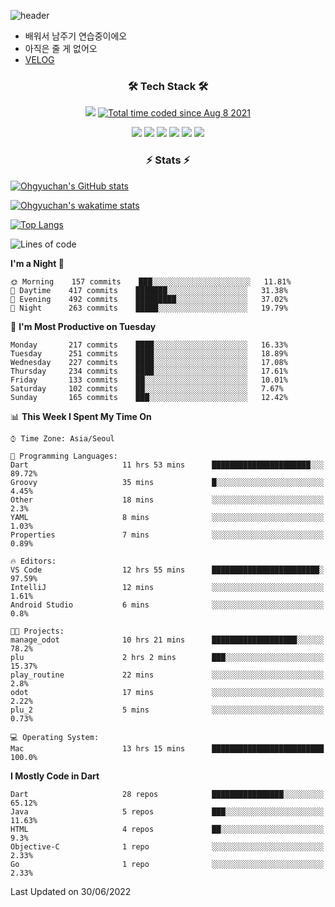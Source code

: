 <!--
**Ohgyuchan/Ohgyuchan** is a ✨ _special_ ✨ repository because its `README.md` (this file) appears on your GitHub profile.

Here are some ideas to get you started:

- 🔭 I’m currently working on ...
- 🌱 I’m currently learning ...
- 👯 I’m looking to collaborate on ...
- 🤔 I’m looking for help with ...
- 💬 Ask me about ...
- 📫 How to reach me: ...
- 😄 Pronouns: ...
- ⚡ Fun fact: ...
-->
![header](https://capsule-render.vercel.app/api?type=soft&color=auto&height=150&section=header&text=Ohgyuchan&fontSize=80&animation=twinkling)
<!-- ### Hi there 👋 -->
  * 배워서 남주기 연습중이에오
  * 아직은 줄 게 없어오
  * [VELOG](https://velog.io/@terman)



<h3 align="center"><b>🛠 Tech Stack 🛠</b></h3>

<p align="center">
<a href="https://hits.seeyoufarm.com"><img src="https://hits.seeyoufarm.com/api/count/incr/badge.svg?url=https%3A%2F%2Fgithub.com%2FOhgyuchan&count_bg=%2379C83D&title_bg=%23555555&icon=&icon_color=%23E7E7E7&title=visitors+%F0%9F%99%8C&edge_flat=false"/></a> <a href="https://wakatime.com/@9d35e6a9-2400-4e9b-b741-9597e6de1373"><img src="https://wakatime.com/badge/user/9d35e6a9-2400-4e9b-b741-9597e6de1373.svg" alt="Total time coded since Aug 8 2021" /></a></b>


<p align="center">
<!-- <img src="https://img.shields.io/badge/HTML5-E34F26?style=flat-square&logo=HTML5&logoColor=white"/></a> &nbsp -->
<!-- <img src="https://img.shields.io/badge/CSS3-1572B6?style=flat-square&logo=CSS3&logoColor=white"/></a> &nbsp -->
<!-- <img src="https://img.shields.io/badge/JavaScript-F7DF1E?style=flat-square&logo=JavaScript&logoColor=white"/></a> &nbsp -->
<!-- <img src="https://img.shields.io/badge/Node.js-339933?style=flat-square&logo=Node.js&logoColor=white"/></a> &nbsp -->
<img src="https://img.shields.io/badge/Android-3DDC84?style=flat-square&logo=Android&logoColor=white"/></a> 
<img src="https://img.shields.io/badge/Flutter-02569B?style=flat-square&logo=Flutter&logoColor=white"></a> 
<img src="https://img.shields.io/badge/Dart-0175C2?style=flat-square&logo=Dart&logoColor=white"></a> 
<!-- <img src="https://img.shields.io/badge/R-0175C2?style=flat-square&logo=R&logoColor=white"></a> &nbsp -->
<!-- <img src="https://img.shields.io/badge/MongoDB-47A248?style=flat-square&logo=MongoDB&logoColor=white"/></a> &nbsp -->
<!-- <img src="https://img.shields.io/badge/MySQL-4479A1?style=flat-square&logo=MySQL&logoColor=white"/></a> &nbsp -->
<img src="https://img.shields.io/badge/c++-00599C?style=flat-square&logo=c%2B%2B&logoColor=white"/></a> 
<img src="https://img.shields.io/badge/github-181717?style=flat-squar&logo=github&logoColor=white"></a> 
<!-- <img src="https://img.shields.io/badge/linux-FCC624?style=flat-squar&logo=linux&logoColor=black"></a> &nbsp  -->
<img src="https://img.shields.io/badge/unity-FCC624?style=flat-squar&logo=unity&logoColor=black"></a> 
<!-- <img src="https://img.shields.io/badge/Amazon AWS-232F3E?style=flat-square&logo=Amazon%20AWS&logoColor=white"/></a> &nbsp </p> -->
</b>

<h3 align="center"><b>⚡️ Stats ⚡️</b></h3>


[![Ohgyuchan's GitHub stats](https://github-readme-stats.vercel.app/api?username=Ohgyuchan&count_private=true&include_all_commits=true&show_icons=true&theme=buefy)](https://github.com/anuraghazra/github-readme-stats)

[![Ohgyuchan's wakatime stats](https://github-readme-stats.vercel.app/api/wakatime?username=TermanOh&layout=compact&theme=buefy)](https://github.com/anuraghazra/github-readme-stats)

[![Top Langs](https://github-readme-stats.vercel.app/api/top-langs/?username=Ohgyuchan&layout=compact&exclude_repo=unity_example&theme=buefy)](https://github.com/Ohgyuchan/github-readme-stats)
  
<!--START_SECTION:waka-->
![Lines of code](https://img.shields.io/badge/From%20Hello%20World%20I%27ve%20Written-1.2%20million%20lines%20of%20code-blue)

**I'm a Night 🦉** 

```text
🌞 Morning    157 commits    ███░░░░░░░░░░░░░░░░░░░░░░   11.81% 
🌆 Daytime    417 commits    ███████░░░░░░░░░░░░░░░░░░   31.38% 
🌃 Evening    492 commits    █████████░░░░░░░░░░░░░░░░   37.02% 
🌙 Night      263 commits    █████░░░░░░░░░░░░░░░░░░░░   19.79%

```
📅 **I'm Most Productive on Tuesday** 

```text
Monday       217 commits    ████░░░░░░░░░░░░░░░░░░░░░   16.33% 
Tuesday      251 commits    ████░░░░░░░░░░░░░░░░░░░░░   18.89% 
Wednesday    227 commits    ████░░░░░░░░░░░░░░░░░░░░░   17.08% 
Thursday     234 commits    ████░░░░░░░░░░░░░░░░░░░░░   17.61% 
Friday       133 commits    ██░░░░░░░░░░░░░░░░░░░░░░░   10.01% 
Saturday     102 commits    ██░░░░░░░░░░░░░░░░░░░░░░░   7.67% 
Sunday       165 commits    ███░░░░░░░░░░░░░░░░░░░░░░   12.42%

```


📊 **This Week I Spent My Time On** 

```text
⌚︎ Time Zone: Asia/Seoul

💬 Programming Languages: 
Dart                     11 hrs 53 mins      ██████████████████████░░░   89.72% 
Groovy                   35 mins             █░░░░░░░░░░░░░░░░░░░░░░░░   4.45% 
Other                    18 mins             ░░░░░░░░░░░░░░░░░░░░░░░░░   2.3% 
YAML                     8 mins              ░░░░░░░░░░░░░░░░░░░░░░░░░   1.03% 
Properties               7 mins              ░░░░░░░░░░░░░░░░░░░░░░░░░   0.89%

🔥 Editors: 
VS Code                  12 hrs 55 mins      ████████████████████████░   97.59% 
IntelliJ                 12 mins             ░░░░░░░░░░░░░░░░░░░░░░░░░   1.61% 
Android Studio           6 mins              ░░░░░░░░░░░░░░░░░░░░░░░░░   0.8%

🐱‍💻 Projects: 
manage_odot              10 hrs 21 mins      ███████████████████░░░░░░   78.2% 
plu                      2 hrs 2 mins        ███░░░░░░░░░░░░░░░░░░░░░░   15.37% 
play_routine             22 mins             ░░░░░░░░░░░░░░░░░░░░░░░░░   2.8% 
odot                     17 mins             ░░░░░░░░░░░░░░░░░░░░░░░░░   2.22% 
plu_2                    5 mins              ░░░░░░░░░░░░░░░░░░░░░░░░░   0.73%

💻 Operating System: 
Mac                      13 hrs 15 mins      █████████████████████████   100.0%

```

**I Mostly Code in Dart** 

```text
Dart                     28 repos            ████████████████░░░░░░░░░   65.12% 
Java                     5 repos             ███░░░░░░░░░░░░░░░░░░░░░░   11.63% 
HTML                     4 repos             ██░░░░░░░░░░░░░░░░░░░░░░░   9.3% 
Objective-C              1 repo              ░░░░░░░░░░░░░░░░░░░░░░░░░   2.33% 
Go                       1 repo              ░░░░░░░░░░░░░░░░░░░░░░░░░   2.33%

```



 Last Updated on 30/06/2022
<!--END_SECTION:waka-->


